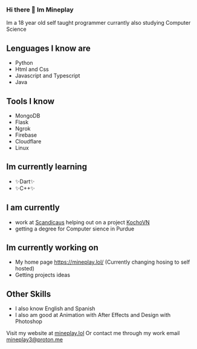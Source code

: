 ### Hi there 👋 Im Mineplay
Im a 18 year old self taught programmer currantly also studying Computer Science

## Lenguages I know are 
- Python
- Html and Css
- Javascript and Typescript
- Java

## Tools I know
- MongoDB
- Flask
- Ngrok
- Firebase
- Cloudflare
- Linux

## Im currently learning
- ✨Dart✨
- ✨C++✨

## I am currently 
- work at [Scandicaus](https://scandiac.us/) helping out on a project [KochoVN](https://www.kocho.io/)
- getting a degree for Computer sience in Purdue

## Im currently working on
- My home page https://mineplay.lol/ (Currently changing hosing to self hosted)
- Getting projects ideas

## Other Skills
- I also know English and Spanish
- I also am good at Animation with After Effects and Design with Photoshop

Visit my website at [mineplay.lol](https://mineplay.lol/)
Or contact me through my work email [mineplay3@proton.me](mailto:mineplay3@proton.me)
